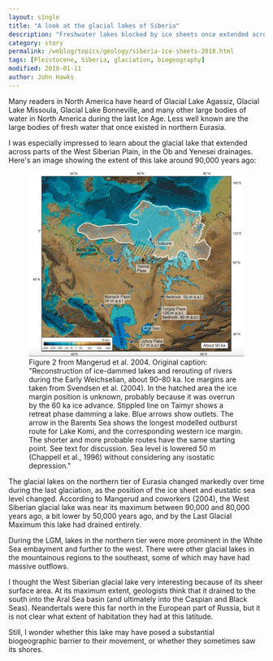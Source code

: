```yaml
---
layout: single
title: "A look at the glacial lakes of Siberia"
description: "Freshwater lakes blocked by ice sheets once extended across large areas of northern Eurasia."
category: story
permalink: /weblog/topics/geology/siberia-ice-sheets-2018.html
tags: [Pleistocene, Siberia, glaciation, biogeography]
modified: 2018-01-11
author: John Hawks
---
```



Many readers in North America have heard of Glacial Lake Agassiz, Glacial Lake Missoula, Glacial Lake Bonneville, and many other large bodies of water in North America during the last Ice Age. Less well known are the large bodies of fresh water that once existed in northern Eurasia.

I was especially impressed to learn about the glacial lake that extended across parts of the West Siberian Plain, in the Ob and Yenesei drainages. Here's an image showing the extent of this lake around 90,000 years ago:

<figure>
<img src="/images/glacial-lake-west-siberia-mangerud-2004.jpg" alt="Illustration showing location and extent of the glacial lake in West Siberia" />
<figcaption>Figure 2 from Mangerud et al. 2004. Original caption: "Reconstruction of ice-dammed lakes and rerouting of rivers during the Early Weichselian, about 90–80 ka. Ice margins are taken from Svendsen et al. (2004). In the hatched area the ice margin position is unknown, probably because it was overrun by the 60 ka ice advance. Stippled line on Taimyr shows a retreat phase damming a lake. Blue arrows show outlets. The arrow in the Barents Sea shows the longest modelled outburst route for Lake Komi, and the corresponding western ice margin. The shorter and more probable routes have the same starting point. See text for discussion. Sea level is lowered 50 m (Chappell et al., 1996) without considering any isostatic depression."</figcaption>
</figure>

The glacial lakes on the northern tier of Eurasia changed markedly over time during the last glaciation, as the position of the ice sheet and eustatic sea level changed. According to Mangerud and coworkers (2004), the West Siberian glacial lake was near its maximum between 90,000 and 80,000 years ago, a bit lower by 50,000 years ago, and by the Last Glacial Maximum this lake had drained entirely.

During the LGM, lakes in the northern tier were more prominent in the White Sea embayment and further to the west. There were other glacial lakes in the mountainous regions to the southeast, some of which may have had massive outflows.

I thought the West Siberian glacial lake very interesting because of its sheer surface area. At its maximum extent, geologists think that it drained to the south into the Aral Sea basin (and ultimately into the Caspian and Black Seas). Neandertals were this far north in the European part of Russia, but it is not clear what extent of habitation they had at this latitude.

Still, I wonder whether this lake may have posed a substantial biogeographic barrier to their movement, or whether they sometimes saw its shores.

